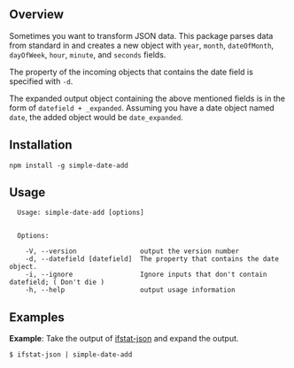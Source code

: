 ## Overview

Sometimes you want to transform JSON data. This package parses data from standard in and creates a new object with `year`, `month`, `dateOfMonth`, `dayOfWeek`, `hour`, `minute`, and `seconds` fields.

The property of the incoming objects that contains the date field is specified with `-d`.

The expanded output object containing the above mentioned fields is in the form of `datefield + _expanded`. Assuming you have a date object named `date`, the added object would be `date_expanded`.

## Installation

```
npm install -g simple-date-add
```

## Usage

```
  Usage: simple-date-add [options]


  Options:

    -V, --version                output the version number
    -d, --datefield [datefield]  The property that contains the date object.
    -i, --ignore                 Ignore inputs that don't contain datefield; ( Don't die )
    -h, --help                   output usage information
```

## Examples

**Example**: Take the output of [ifstat-json](https://github.com/robertkeizer/ifstat-json) and expand the output.
```
$ ifstat-json | simple-date-add
```
